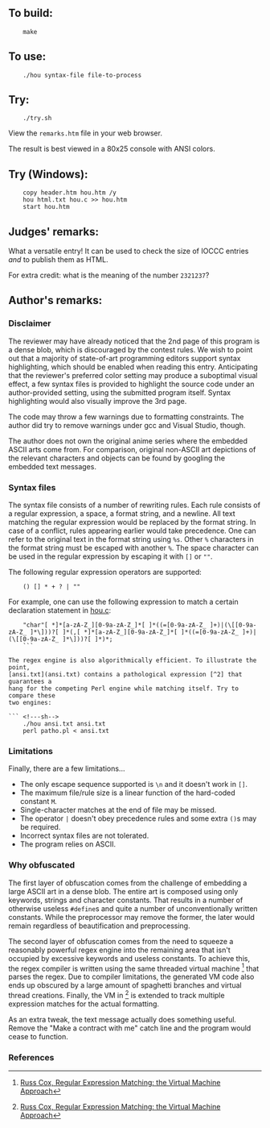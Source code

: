 ## To build:

``` <!---sh-->
    make
```


## To use:

``` <!---sh-->
    ./hou syntax-file file-to-process
```


## Try:

``` <!---sh-->
    ./try.sh
```

View the `remarks.htm` file in your web browser.

The result is best viewed in a 80x25 console with ANSI colors.


## Try (Windows):

```
    copy header.htm hou.htm /y
    hou html.txt hou.c >> hou.htm
    start hou.htm
```


## Judges' remarks:

What a versatile entry! It can be used to check the size of IOCCC entries *and*
to publish them as HTML.

For extra credit: what is the meaning of the number `2321237`?


## Author's remarks:

### Disclaimer

The reviewer may have already noticed that the 2nd page of this program is a
dense blob, which is discouraged by the contest rules. We wish to point out that
a majority of state-of-art programming editors support syntax highlighting,
which should be enabled when reading this entry. Anticipating that the
reviewer's preferred color setting may produce a suboptimal visual effect, a few
syntax files is provided to highlight the source code under an author-provided
setting, using the submitted program itself. Syntax highlighting would also
visually improve the 3rd page.

The code may throw a few warnings due to formatting constraints. The author did
try to remove warnings under gcc and Visual Studio, though.

The author does not own the original anime series where the embedded ASCII arts
come from. For comparison, original non-ASCII art depictions of the relevant
characters and objects can be found by googling the embedded text messages.


### Syntax files

The syntax file consists of a number of rewriting rules. Each rule consists of a
regular expression, a space, a format string, and a newline. All text matching
the regular expression would be replaced by the format string. In case of a
conflict, rules appearing earlier would take precedence. One can refer to the
original text in the format string using `%s`. Other `%` characters in the
format string must be escaped with another `%`. The space character can be used
in the regular expression by escaping it with `[]` or `""`.

The following regular expression operators are supported:

```
    () [] * + ? | ""
```

For example, one can use the following expression to match a certain declaration
statement in [hou.c](%%REPO_URL%%/2012/hou/hou.c):

``` <!---re-->
	"char"[ *]*[a-zA-Z_][0-9a-zA-Z_]*[ ]*((=[0-9a-zA-Z_ ]+)|(\[[0-9a-zA-Z_ ]*\]))?[ ]*(,[ *]*[a-zA-Z_][0-9a-zA-Z_]*[ ]*((=[0-9a-zA-Z_ ]+)|(\[[0-9a-zA-Z_ ]*\]))?[ ]*)*;
    ```

The regex engine is also algorithmically efficient. To illustrate the point,
[ansi.txt](ansi.txt) contains a pathological expression [^2] that guarantees a
hang for the competing Perl engine while matching itself. Try to compare these
two engines:

``` <!---sh-->
    ./hou ansi.txt ansi.txt
    perl patho.pl < ansi.txt
```


### Limitations

Finally, there are a few limitations...

- The only escape sequence supported is `\n` and it doesn't work in `[]`.
- The maximum file/rule size is a linear function of the hard-coded constant `M`.
- Single-character matches at the end of file may be missed.
- The operator `|` doesn't obey precedence rules and some extra `()`s may be required.
- Incorrect syntax files are not tolerated.
- The program relies on ASCII.


### Why obfuscated

The first layer of obfuscation comes from the challenge of embedding a large
ASCII art in a dense blob. The entire art is composed using only keywords,
strings and character constants. That results in a number of otherwise useless
`#define`s and quite a number of unconventionally written constants. While the
preprocessor may remove the former, the later would remain regardless of
beautification and preprocessing.

The second layer of obfuscation comes from the need to squeeze a reasonably
powerful regex engine into the remaining area that isn't occupied by excessive
keywords and useless constants. To achieve this, the regex compiler is written
using the same threaded virtual machine [^1] that parses the regex. Due to
compiler limitations, the generated VM code also ends up obscured by a large
amount of spaghetti branches and virtual thread creations. Finally, the VM in
[^1] is extended to track multiple expression matches for the actual formatting.

As an extra tweak, the text message actually does something useful. Remove the
"Make a contract with me" catch line and the program would cease to function.


### References

[^1]: [Russ Cox, Regular Expression Matching: the Virtual Machine Approach](http://swtch.com/~rsc/regexp/regexp2.html)

[^2]: [Regular Expression Matching Can Be Simple And Fast (but is slow in Java, Perl, PHP, Python, Ruby, ...)](http://swtch.com/~rsc/regexp/regexp1.html)


<!--

    Copyright © 1984-2024 by Landon Curt Noll. All Rights Reserved.

    You are free to share and adapt this file under the terms of this license:

	Creative Commons Attribution-ShareAlike 4.0 International (CC BY-SA 4.0)

    For more information, see:

	https://creativecommons.org/licenses/by-sa/4.0/

-->
